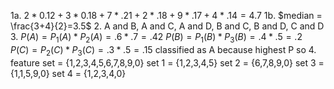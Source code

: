 1a. $2 * 0.12 + 3 * 0.18 + 7 * .21 + 2 * .18 + 9 * .17 + 4 * .14=4.7$ 
1b. $median = \frac{3+4}{2}=3.5$ 
2. A and B, A and C, A and D, B and C, B and D, C and D
3. 
	$P(A) = P_{1}(A) * P_{2}(A) = .6*.7=.42$
	$P(B) = P_{1}(B) * P_{3}(B) = .4*.5=.2$
	$P(C) = P_{2}(C) * P_{3}(C) = .3*.5=.15$
	classified as A because highest P so
4. feature set = {1,2,3,4,5,6,7,8,9,0}
	set 1 = {1,2,3,4,5}
	set 2 = {6,7,8,9,0}
	set 3 = {1,1,5,9,0}
	set 4 = {1,2,3,4,0}